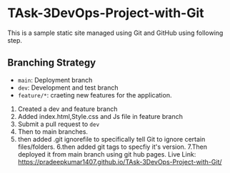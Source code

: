# TAsk-3DevOps-Project-with-Git

This is a sample static site managed using Git and GitHub using following step.

## Branching Strategy
- `main`: Deployment branch
- `dev`: Development and test branch
- `feature/*`: craeting new features for the application.

1. Created a dev and feature branch
2. Added index.html,Style.css and Js file in feature branch
3. Submit a pull request to `dev`
4. Then to main branches.
5. then added .git ignorefile to specifically tell Git to ignore certain files/folders.
6.then added git tags to specfiy it's version.
7.Then deployed it from main branch using git hub pages.
Live Link: https://pradeepkumar1407.github.io/TAsk-3DevOps-Project-with-Git/